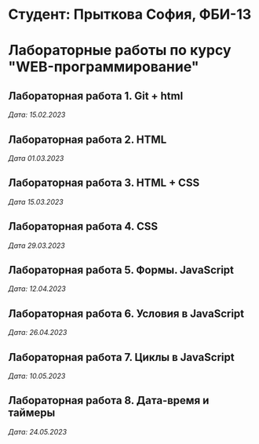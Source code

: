 # Студент: Прыткова София, ФБИ-13

# Лабораторные работы по курсу "WEB-программирование"

## Лабораторная работа 1. Git + html

*Дата: 15.02.2023*

## Лабораторная работа 2. HTML

*Дата 01.03.2023*

## Лабораторная работа 3. HTML + CSS

*Дата 15.03.2023*

## Лабораторная работа 4. CSS

*Дата 29.03.2023*

## Лабораторная работа 5. Формы. JavaScript

*Дата: 12.04.2023*

## Лабораторная работа 6. Условия в JavaScript

*Дата: 26.04.2023*

## Лабораторная работа 7. Циклы в JavaScript

*Дата: 10.05.2023*

## Лабораторная работа 8. Дата-время и таймеры

*Дата: 24.05.2023*
